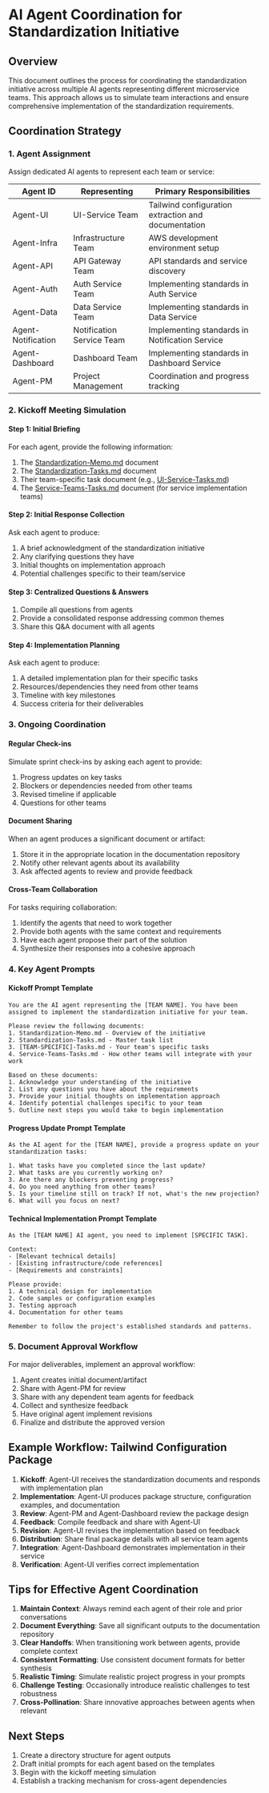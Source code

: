 # AI Agent Coordination for Standardization Initiative

## Overview

This document outlines the process for coordinating the standardization initiative across multiple AI agents representing different microservice teams. This approach allows us to simulate team interactions and ensure comprehensive implementation of the standardization requirements.

## Coordination Strategy

### 1. Agent Assignment

Assign dedicated AI agents to represent each team or service:

| Agent ID | Representing | Primary Responsibilities |
|----------|--------------|--------------------------|
| Agent-UI | UI-Service Team | Tailwind configuration extraction and documentation |
| Agent-Infra | Infrastructure Team | AWS development environment setup |
| Agent-API | API Gateway Team | API standards and service discovery |
| Agent-Auth | Auth Service Team | Implementing standards in Auth Service |
| Agent-Data | Data Service Team | Implementing standards in Data Service |
| Agent-Notification | Notification Service Team | Implementing standards in Notification Service |
| Agent-Dashboard | Dashboard Team | Implementing standards in Dashboard Service |
| Agent-PM | Project Management | Coordination and progress tracking |

### 2. Kickoff Meeting Simulation

#### Step 1: Initial Briefing

For each agent, provide the following information:

1. The [Standardization-Memo.md](./Standardization-Memo.md) document
2. The [Standardization-Tasks.md](./Standardization-Tasks.md) document
3. Their team-specific task document (e.g., [UI-Service-Tasks.md](./UI-Service-Tasks.md))
4. The [Service-Teams-Tasks.md](./Service-Teams-Tasks.md) document (for service implementation teams)

#### Step 2: Initial Response Collection

Ask each agent to produce:

1. A brief acknowledgment of the standardization initiative
2. Any clarifying questions they have
3. Initial thoughts on implementation approach
4. Potential challenges specific to their team/service

#### Step 3: Centralized Questions & Answers

1. Compile all questions from agents
2. Provide a consolidated response addressing common themes
3. Share this Q&A document with all agents

#### Step 4: Implementation Planning

Ask each agent to produce:

1. A detailed implementation plan for their specific tasks
2. Resources/dependencies they need from other teams
3. Timeline with key milestones
4. Success criteria for their deliverables

### 3. Ongoing Coordination

#### Regular Check-ins

Simulate sprint check-ins by asking each agent to provide:

1. Progress updates on key tasks
2. Blockers or dependencies needed from other teams
3. Revised timeline if applicable
4. Questions for other teams

#### Document Sharing

When an agent produces a significant document or artifact:

1. Store it in the appropriate location in the documentation repository
2. Notify other relevant agents about its availability
3. Ask affected agents to review and provide feedback

#### Cross-Team Collaboration

For tasks requiring collaboration:

1. Identify the agents that need to work together
2. Provide both agents with the same context and requirements
3. Have each agent propose their part of the solution
4. Synthesize their responses into a cohesive approach

### 4. Key Agent Prompts

#### Kickoff Prompt Template

```
You are the AI agent representing the [TEAM NAME]. You have been assigned to implement the standardization initiative for your team.

Please review the following documents:
1. Standardization-Memo.md - Overview of the initiative
2. Standardization-Tasks.md - Master task list
3. [TEAM-SPECIFIC]-Tasks.md - Your team's specific tasks
4. Service-Teams-Tasks.md - How other teams will integrate with your work

Based on these documents:
1. Acknowledge your understanding of the initiative
2. List any questions you have about the requirements
3. Provide your initial thoughts on implementation approach
4. Identify potential challenges specific to your team
5. Outline next steps you would take to begin implementation
```

#### Progress Update Prompt Template

```
As the AI agent for the [TEAM NAME], provide a progress update on your standardization tasks:

1. What tasks have you completed since the last update?
2. What tasks are you currently working on?
3. Are there any blockers preventing progress?
4. Do you need anything from other teams?
5. Is your timeline still on track? If not, what's the new projection?
6. What will you focus on next?
```

#### Technical Implementation Prompt Template

```
As the [TEAM NAME] AI agent, you need to implement [SPECIFIC TASK].

Context:
- [Relevant technical details]
- [Existing infrastructure/code references]
- [Requirements and constraints]

Please provide:
1. A technical design for implementation
2. Code samples or configuration examples
3. Testing approach
4. Documentation for other teams

Remember to follow the project's established standards and patterns.
```

### 5. Document Approval Workflow

For major deliverables, implement an approval workflow:

1. Agent creates initial document/artifact
2. Share with Agent-PM for review
3. Share with any dependent team agents for feedback
4. Collect and synthesize feedback
5. Have original agent implement revisions
6. Finalize and distribute the approved version

## Example Workflow: Tailwind Configuration Package

1. **Kickoff**: Agent-UI receives the standardization documents and responds with implementation plan
2. **Implementation**: Agent-UI produces package structure, configuration examples, and documentation
3. **Review**: Agent-PM and Agent-Dashboard review the package design
4. **Feedback**: Compile feedback and share with Agent-UI
5. **Revision**: Agent-UI revises the implementation based on feedback
6. **Distribution**: Share final package details with all service team agents
7. **Integration**: Agent-Dashboard demonstrates implementation in their service
8. **Verification**: Agent-UI verifies correct implementation

## Tips for Effective Agent Coordination

1. **Maintain Context**: Always remind each agent of their role and prior conversations
2. **Document Everything**: Save all significant outputs to the documentation repository
3. **Clear Handoffs**: When transitioning work between agents, provide complete context
4. **Consistent Formatting**: Use consistent document formats for better synthesis
5. **Realistic Timing**: Simulate realistic project progress in your prompts
6. **Challenge Testing**: Occasionally introduce realistic challenges to test robustness
7. **Cross-Pollination**: Share innovative approaches between agents when relevant

## Next Steps

1. Create a directory structure for agent outputs
2. Draft initial prompts for each agent based on the templates
3. Begin with the kickoff meeting simulation
4. Establish a tracking mechanism for cross-agent dependencies 